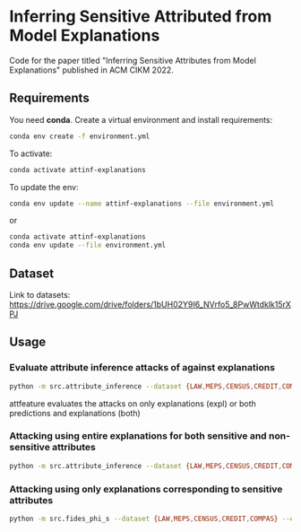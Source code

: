 # Inferring Sensitive Attributed from Model Explanations

Code for the paper titled "Inferring Sensitive Attributes from Model Explanations" published in ACM CIKM 2022.

## Requirements

You need __conda__. Create a virtual environment and install requirements:

```bash
conda env create -f environment.yml
```

To activate:

```bash
conda activate attinf-explanations
```

To update the env:

```bash
conda env update --name attinf-explanations --file environment.yml
```

or

```bash
conda activate attinf-explanations
conda env update --file environment.yml
```

## Dataset

Link to datasets: https://drive.google.com/drive/folders/1bUH02Y9I6_NVrfo5_8PwWtdklk15rXPJ

## Usage


### Evaluate attribute inference attacks of against explanations

```bash
python -m src.attribute_inference --dataset {LAW,MEPS,CENSUS,CREDIT,COMPAS} --explanations {IntegratedGradients,smoothgrad,DeepLift,GradientShap} --attfeature {both,expl}
```
attfeature evaluates the attacks on only explanations (expl) or both predictions and explanations (both)

### Attacking using entire explanations for both sensitive and non-sensitive attributes

```bash
python -m src.attribute_inference --dataset {LAW,MEPS,CENSUS,CREDIT,COMPAS} --explanations {IntegratedGradients,smoothgrad,DeepLift,GradientShap} --attfeature expl --with_sattr True
```

### Attacking using only explanations corresponding to sensitive attributes

```bash
python -m src.fides_phi_s --dataset {LAW,MEPS,CENSUS,CREDIT,COMPAS} --explanations {IntegratedGradients,smoothgrad,DeepLift,GradientShap}
```
